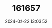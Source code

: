---
title: "161657"
category: "Potamotrygon histrix"
draft: false
date: 2024-02-22 13:03:52
languages:
  English: ["Liba Spari", "Spar", "Tjoeboela", "Porcupine River Stingray"]
  Portuguese: ["Arraia", "Arraia Pinheira", "Common Stingray", "Raia Clara"]
  French: ["Autobo", "Chipali", "Ibochinado", "Raie d´Eau Douce", "Raie Rivière", "Saipali", "Sipari", "Tiouba", "Tiouboula", "Tounaya", "Xoub", "Xouba", "Yawaiwiy"]
  German: ["Gemeier Stechrochen", "Marmorierter Süsswasserrochen"]
  Spanish; Castilian: ["Raya Barrosa", "Raya Parada"]
  Dutch; Flemish: ["Stekelvarkenzoetwaterrog"]
---